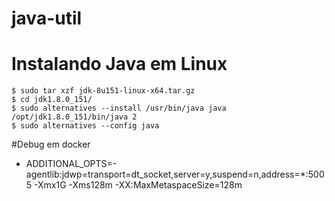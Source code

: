 # java-util

# Instalando Java em Linux 

```
$ sudo tar xzf jdk-8u151-linux-x64.tar.gz
$ cd jdk1.8.0_151/
$ sudo alternatives --install /usr/bin/java java /opt/jdk1.8.0_151/bin/java 2
$ sudo alternatives --config java
```


#Debug em docker

- ADDITIONAL_OPTS=-agentlib:jdwp=transport=dt_socket,server=y,suspend=n,address=*:5005 -Xmx1G -Xms128m -XX:MaxMetaspaceSize=128m
